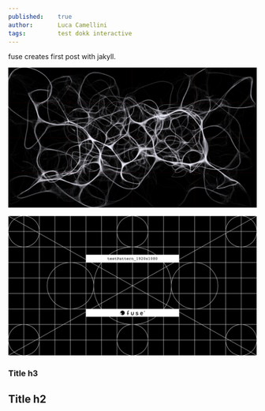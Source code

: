 ```yaml
---
published:    true
author:       Luca Camellini
tags:         test dokk interactive
---
```

fuse creates first post with jakyll.

![Image of Yaktocat](/images/stigmergy_dokk.png)

![fuse pattern for dokk](/images/test_pattern_fuse_1920x1080.png)	

### Title h3
## Title h2
